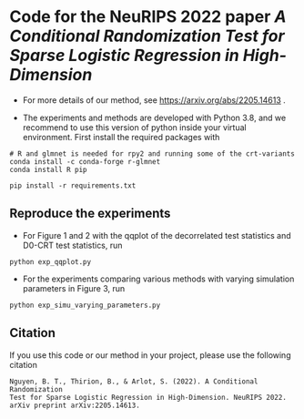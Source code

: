 # Code for the NeuRIPS 2022 paper _A Conditional Randomization Test for Sparse Logistic Regression in High-Dimension_ 


- For more details of our method, see https://arxiv.org/abs/2205.14613 .

- The experiments and methods are developed with Python 3.8, and we recommend
  to use this version of python inside your virtual environment. First install
  the required packages with
  
```
# R and glmnet is needed for rpy2 and running some of the crt-variants
conda install -c conda-forge r-glmnet 
conda install R pip 

pip install -r requirements.txt
```

## Reproduce the experiments

- For Figure 1 and 2 with the qqplot of the decorrelated test statistics and
  D0-CRT test statistics, run
  
```
python exp_qqplot.py
```
  
- For the experiments comparing various methods with varying simulation
  parameters in Figure 3, run
  
```
python exp_simu_varying_parameters.py
```

## Citation

If you use this code or our method in your project, please use the following
citation

```
Nguyen, B. T., Thirion, B., & Arlot, S. (2022). A Conditional Randomization
Test for Sparse Logistic Regression in High-Dimension. NeuRIPS 2022. arXiv preprint arXiv:2205.14613.
```
